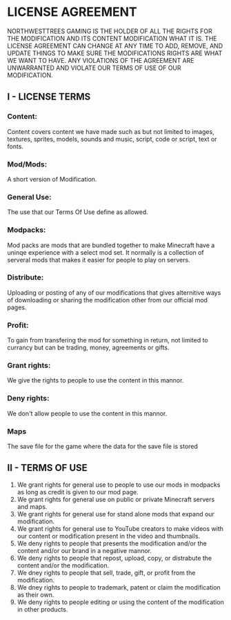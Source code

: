 # LICENSE AGREEMENT
NORTHWESTTREES GAMING IS THE HOLDER OF ALL THE RIGHTS FOR THE MODIFICATION AND ITS CONTENT MODIFICATION WHAT IT IS. THE LICENSE AGREEMENT CAN CHANGE AT ANY TIME TO ADD, REMOVE, AND UPDATE THINGS TO MAKE SURE THE MODIFICATIONS RIGHTS ARE WHAT WE WANT TO HAVE. ANY VIOLATIONS OF THE AGREEMENT ARE UNWARRANTED AND VIOLATE OUR TERMS OF USE OF OUR MODIFICATION.

## I - LICENSE TERMS
### Content:
Content covers content we have made such as but not limited to images, textures, sprites, models, sounds and music, script, code or script, text or fonts.
### Mod/Mods:
A short version of Modification.
### General Use:
The use that our Terms Of Use define as allowed.
### Modpacks:
Mod packs are mods that are bundled together to make Minecraft have a uninqe experience with a select mod set. It normally is a collection of serveral mods that makes it easier for people to play on servers.
### Distribute:
Uploading or posting of any of our modifications that gives alternitive ways of downloading or sharing the modification other from our official mod pages.
### Profit:
To gain from transfering the mod for something in return, not limited to currancy but can be trading, money, agreements or gifts.
### Grant rights:
We give the rights to people to use the content in this mannor.
### Deny rights: 
We don't allow people to use the content in this mannor.
### Maps
The save file for the game where the data for the save file is stored

## II - TERMS OF USE
1. We grant rights for general use to people to use our mods in modpacks as long as credit is given to our mod page.
2. We grant rights for general use on public or private Minecraft servers and maps.
3. We grant rights for general use for stand alone mods that expand our modification.
4. We grant rights for general use to YouTube creators to make videos with our content or modification present in the video and thumbnails.
5. We deny rights to people that presents the modification and/or the content and/or our brand in a negative mannor.
6. We deny rights to people that repost, upload, copy, or distrabute the content and/or the modification.
7. We dney rights to people that sell, trade, gift, or profit from the modification.
8. We dney rights to people to trademark, patent or claim the modification as their own.
9. We deny rights to people editing or using the content of the modification in other products.
